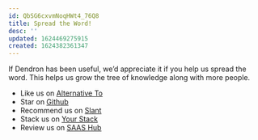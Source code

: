 ```yaml
---
id: QbSG6cxvmNoqHWt4_76Q8
title: Spread the Word!
desc: ''
updated: 1624469275915
created: 1624382361347
---
```


If Dendron has been useful, we’d appreciate it if you help us spread the word. This helps us grow the tree of knowledge along with more people.

- Like us on [Alternative To](https://alternativeto.net/software/dendron/about/)
- Star on [Github](https://github.com/dendronhq/dendron)
- Recommend us on [Slant](https://www.slant.co/topics/4962/viewpoints/44/~personal-knowledge-base-apps~dendron)
- Stack us on [Your Stack](https://yourstack.com/products/dendron)
- Review us on [SAAS Hub](https://www.saashub.com/dendron-alternatives)